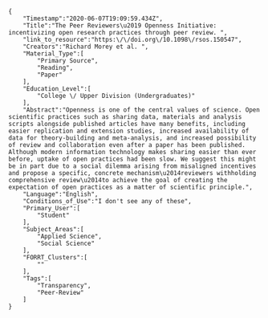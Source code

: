 
    {
        "Timestamp":"2020-06-07T19:09:59.434Z",
        "Title":"The Peer Reviewers\u2019 Openness Initiative: incentivizing open research practices through peer review. ",
        "link_to_resource":"https:\/\/doi.org\/10.1098\/rsos.150547",
        "Creators":"Richard Morey et al. ",
        "Material_Type":[
            "Primary Source",
            "Reading",
            "Paper"
        ],
        "Education_Level":[
            "College \/ Upper Division (Undergraduates)"
        ],
        "Abstract":"Openness is one of the central values of science. Open scientific practices such as sharing data, materials and analysis scripts alongside published articles have many benefits, including easier replication and extension studies, increased availability of data for theory-building and meta-analysis, and increased possibility of review and collaboration even after a paper has been published. Although modern information technology makes sharing easier than ever before, uptake of open practices had been slow. We suggest this might be in part due to a social dilemma arising from misaligned incentives and propose a specific, concrete mechanism\u2014reviewers withholding comprehensive review\u2014to achieve the goal of creating the expectation of open practices as a matter of scientific principle.",
        "Language":"English",
        "Conditions_of_Use":"I don't see any of these",
        "Primary_User":[
            "Student"
        ],
        "Subject_Areas":[
            "Applied Science",
            "Social Science"
        ],
        "FORRT_Clusters":[
            ""
        ],
        "Tags":[
            "Transparency",
            "Peer-Review"
        ]
    }
